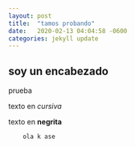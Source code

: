```yaml
---
layout: post
title:  "tamos probando"
date:   2020-02-13 04:04:58 -0600
categories: jekyll update
---
```


## soy un encabezado
prueba


texto en *cursiva*


texto en **negrita**

        ola k ase